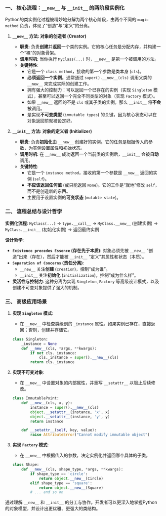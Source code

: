 ### 一、 核心流程：`__new__` 与 `__init__` 的两阶段实例化

Python的类实例化过程被精妙地分解为两个核心阶段，由两个不同的 `magic method` 负责，体现了“创造”与“定义”的分离。

1.  **`__new__` 方法: 对象的创造者 (Creator)**
    - **职责**: 负责**创建**并**返回**一个类的实例。它的核心任务是分配内存，并构建一个“裸”的对象骨架。
    - **调用时机**: 当你执行 `MyClass(...)` 时，`__new__` 是第一个被调用的方法。
    - **关键特性**:
        - 它是一个 `class method`，接收的第一个参数是类本身 (`cls`)。
        - **必须返回一个实例**。通常通过 `super().__new__(cls)` 调用父类的 `__new__` 来完成实际的创建工作。
        - 拥有强大的控制力：可以返回一个已存在的实例（实现 `Singleton` 模式），甚至可以返回一个完全不同类型的对象（实现 `Factory` 模式）。
        - 如果 `__new__` 返回的不是 `cls` 或其子类的实例，那么 `__init__` 将**不会**被调用。
        - 是实现**不可变类型** (`immutable types`) 的关键，因为核心状态可以在对象返回前就被设定好。

2.  **`__init__` 方法: 对象的定义者 (Initializer)**
    - **职责**: 负责**初始化**由 `__new__` 创建好的实例。它的任务是根据传入的参数，为实例设置属性和初始状态。
    - **调用时机**: 在 `__new__` 成功返回一个当前类的实例后，`__init__` 会被**自动**调用。
    - **关键特性**:
        - 它是一个 `instance method`，接收的第一个参数是 `__new__` 返回的实例 (`self`)。
        - **不应该返回任何值** (或只能返回 `None`)。它的工作是“就地”修改 `self`，而不是创造新的东西。
        - 主要用于设置实例的**可变状态** (`mutable state`)。

### 二、 流程总结与设计哲学

**实例化流程**:
`MyClass(...)` → `type.__call__` → `MyClass.__new__` (创建实例) → `MyClass.__init__` (初始化实例) → 返回最终实例

**设计哲学**:
- **`Existence precedes Essence` (存在先于本质)**: 对象必须先被 `__new__` “创造”出来（存在），然后才能被 `__init__` “定义”其属性和状态（本质）。
- **`Separation of Concerns` (责任分离)**:
    - `__new__` 关注**创建** (`creation`)，控制“成为谁”。
    - `__init__` 关注**初始化** (`initialization`)，控制“成为什么样”。
- **灵活性与控制力**: 这种分离为实现 `Singleton`, `Factory` 等高级设计模式，以及创建不可变对象提供了强大的机制。

### 三、 高级应用场景

1.  **实现 `Singleton` 模式**:
    - 在 `__new__` 中检查类级别的 `_instance` 属性。如果实例已存在，直接返回；否则，创建并存储它。
    ```python
    class Singleton:
        _instance = None
        def __new__(cls, *args, **kwargs):
            if not cls._instance:
                cls._instance = super().__new__(cls)
            return cls._instance
    ```

2.  **实现不可变对象**:
    - 在 `__new__` 中设置对象的内部属性，并重写 `__setattr__` 以阻止后续修改。
    ```python
    class ImmutablePoint:
        def __new__(cls, x, y):
            instance = super().__new__(cls)
            object.__setattr__(instance, 'x', x)
            object.__setattr__(instance, 'y', y)
            return instance

        def __setattr__(self, key, value):
            raise AttributeError("Cannot modify immutable object")
    ```

3.  **实现 `Factory` 模式**:
    - 在 `__new__` 中根据传入的参数，决定实例化并返回哪个具体的子类。
    ```python
    class Shape:
        def __new__(cls, shape_type, *args, **kwargs):
            if shape_type == 'circle':
                return object.__new__(Circle)
            elif shape_type == 'square':
                return object.__new__(Square)
            # ... and so on
    ```

通过理解 `__new__` 和 `__init__` 的分工与协作，开发者可以更深入地掌握Python的对象模型，并设计出更优雅、更强大的类结构。